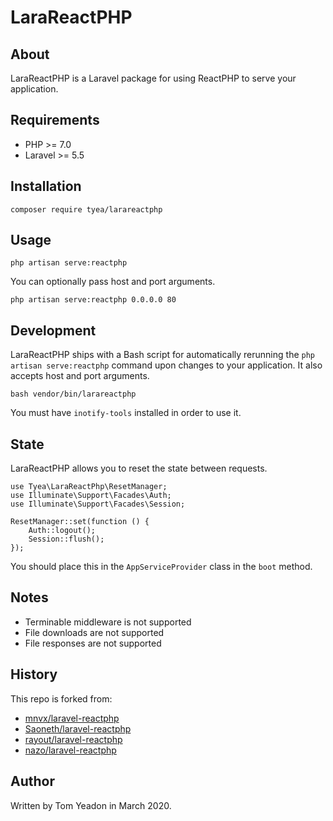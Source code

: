 # LaraReactPHP

## About

LaraReactPHP is a Laravel package for using ReactPHP to serve your application.

## Requirements

* PHP >= 7.0
* Laravel >= 5.5

## Installation

```
composer require tyea/larareactphp
```

## Usage

```
php artisan serve:reactphp
```

You can optionally pass host and port arguments.

```
php artisan serve:reactphp 0.0.0.0 80
```

## Development

LaraReactPHP ships with a Bash script for automatically rerunning the `php artisan serve:reactphp` command upon changes to your application. It also accepts host and port arguments.

```
bash vendor/bin/larareactphp
```

You must have `inotify-tools` installed in order to use it.

## State

LaraReactPHP allows you to reset the state between requests.

```
use Tyea\LaraReactPhp\ResetManager;
use Illuminate\Support\Facades\Auth;
use Illuminate\Support\Facades\Session;

ResetManager::set(function () {
	Auth::logout();
	Session::flush();
});
```

You should place this in the `AppServiceProvider` class in the `boot` method.

## Notes

* Terminable middleware is not supported
* File downloads are not supported
* File responses are not supported

## History

This repo is forked from:

* [mnvx/laravel-reactphp](https://github.com/mnvx/laravel-reactphp)
* [Saoneth/laravel-reactphp](https://github.com/Saoneth/laravel-reactphp)
* [rayout/laravel-reactphp](https://github.com/rayout/laravel-reactphp)
* [nazo/laravel-reactphp](https://github.com/nazo/laravel-reactphp)

## Author

Written by Tom Yeadon in March 2020.
